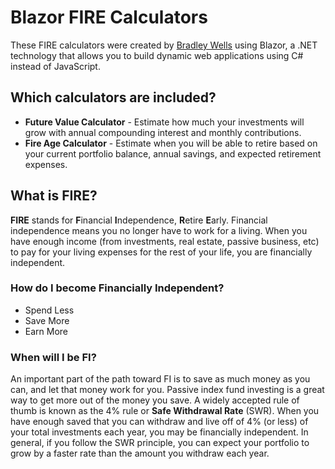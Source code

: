 # Blazor FIRE Calculators
These FIRE calculators were created by [Bradley Wells](https://wellsb.com/) using Blazor, a .NET technology that allows you to build dynamic web applications using C# instead of JavaScript.

## Which calculators are included?
- **Future Value Calculator** - Estimate how much your investments will grow with annual compounding interest and monthly contributions.
- **Fire Age Calculator** - Estimate when you will be able to retire based on your current portfolio balance, annual savings, and expected retirement expenses.

## What is FIRE?
**FIRE** stands for **F**inancial **I**ndependence, **R**etire **E**arly.  Financial independence means you no longer have to work for a living.  When you have enough income (from investments, real estate, passive business, etc) to pay for your living expenses for the rest of your life, you are financially independent.

### How do I become Financially Independent?
- Spend Less
- Save More
- Earn More

### When will I be FI?
An important part of the path toward FI is to save as much money as you can, and let that money work for you.  Passive index fund investing is a great way to get more out of the money you save.  A widely accepted rule of thumb is known as the 4% rule or **Safe Withdrawal Rate** (SWR).  When you have enough saved that you can withdraw and live off of 4% (or less) of your total investments each year, you may be financially independent.  In general, if you follow the SWR principle, you can expect your portfolio to grow by a faster rate than the amount you withdraw each year.
